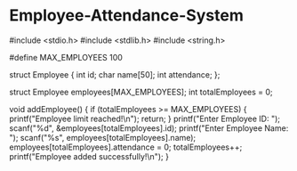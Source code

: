 # Employee-Attendance-System
#include <stdio.h>
#include <stdlib.h>
#include <string.h>

#define MAX_EMPLOYEES 100

struct Employee {
    int id;
    char name[50];
    int attendance;
};

struct Employee employees[MAX_EMPLOYEES];
int totalEmployees = 0;

void addEmployee() {
    if (totalEmployees >= MAX_EMPLOYEES) {
        printf("Employee limit reached!\n");
        return;
    }
    printf("Enter Employee ID: ");
    scanf("%d", &employees[totalEmployees].id);
    printf("Enter Employee Name: ");
    scanf("%s", employees[totalEmployees].name);
    employees[totalEmployees].attendance = 0;
    totalEmployees++;
    printf("Employee added successfully!\n");
}
